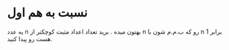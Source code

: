 # نسبت به هم اول
یه عدد n بهتون میده . برید تعداد اعداد مثبت کوچکتر از n رو که ب.م.م شون با n برابر 1 هست رو پیدا کنید.
